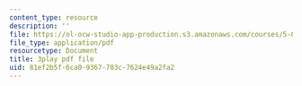 ```yaml
---
content_type: resource
description: ''
file: https://ol-ocw-studio-app-production.s3.amazonaws.com/courses/5-07sc-biological-chemistry-i-fall-2013/81ef2b5f6ca09367703c7624e49a2fa2_ePH6sgXk9vw.pdf
file_type: application/pdf
resourcetype: Document
title: 3play pdf file
uid: 81ef2b5f-6ca0-9367-703c-7624e49a2fa2
---
```

